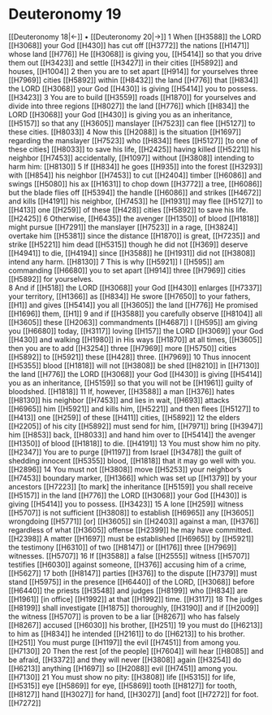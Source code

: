 # Deuteronomy 19
[[Deuteronomy 18|←]] • [[Deuteronomy 20|→]]
1 When [[H3588]] the LORD [[H3068]] your God [[H430]] has cut off [[H3772]] the nations [[H1471]] whose land [[H776]] He [[H3068]] is giving you, [[H5414]] so that you drive them out [[H3423]] and settle [[H3427]] in their cities [[H5892]] and houses, [[H1004]] 
2 then you are to set apart [[H914]] for yourselves  three [[H7969]] cities [[H5892]] within [[H8432]] the land [[H776]] that [[H834]] the LORD [[H3068]] your God [[H430]] is giving [[H5414]] you to possess. [[H3423]] 
3 You are to build [[H3559]] roads [[H1870]] for yourselves  and divide into three regions [[H8027]] the land [[H776]] which [[H834]] the LORD [[H3068]] your God [[H430]] is giving you as an inheritance, [[H5157]] so that any [[H3605]] manslayer [[H7523]] can flee [[H5127]] to these cities. [[H8033]] 
4 Now this [[H2088]] is the situation [[H1697]] regarding the manslayer [[H7523]] who [[H834]] flees [[H5127]] [to one of these cities] [[H8033]] to save his life, [[H2425]] having killed [[H5221]] his neighbor [[H7453]] accidentally, [[H1097]] without [[H3808]] intending to harm him: [[H8130]] 
5 If [[H834]] he goes [[H935]] into the forest [[H3293]] with [[H854]] his neighbor [[H7453]] to cut [[H2404]] timber [[H6086]] and swings [[H5080]] his ax [[H1631]] to chop down [[H3772]] a tree, [[H6086]] but the blade flies off [[H5394]] the handle [[H6086]] and strikes [[H4672]] and kills [[H4191]] his neighbor, [[H7453]] he [[H1931]] may flee [[H5127]] to [[H413]] one [[H259]] of these [[H428]] cities [[H5892]] to save his life. [[H2425]] 
6 Otherwise, [[H6435]] the avenger [[H1350]] of blood [[H1818]] might pursue [[H7291]] the manslayer [[H7523]] in a rage, [[H3824]] overtake him [[H5381]] since the distance [[H1870]] is great, [[H7235]] and strike [[H5221]] him dead [[H5315]] though he did not [[H369]] deserve [[H4941]] to die, [[H4194]] since [[H3588]] he [[H1931]] did not [[H3808]] intend any harm. [[H8130]] 
7 This is why [[H5921]] I [[H595]] am commanding [[H6680]] you to set apart [[H914]] three [[H7969]] cities [[H5892]] for yourselves.  
8 And if [[H518]] the LORD [[H3068]] your God [[H430]] enlarges [[H7337]] your territory, [[H1366]] as [[H834]] He swore [[H7650]] to your fathers, [[H1]] and gives [[H5414]] you  all [[H3605]] the land [[H776]] He promised [[H1696]] them, [[H1]] 
9 and if [[H3588]] you carefully observe [[H8104]] all [[H3605]] these [[H2063]] commandments [[H4687]] I [[H595]] am giving you [[H6680]] today, [[H3117]] loving [[H157]] the LORD [[H3069]] your God [[H430]] and walking [[H1980]] in His ways [[H1870]] at all times, [[H3605]] then you are to add [[H3254]] three [[H7969]] more [[H5750]] cities [[H5892]] to [[H5921]] these [[H428]] three. [[H7969]] 
10 Thus innocent [[H5355]] blood [[H1818]] will not [[H3808]] be shed [[H8210]] in [[H7130]] the land [[H776]] the LORD [[H3068]] your God [[H430]] is giving [[H5414]] you as an inheritance, [[H5159]] so that you will not be [[H1961]] guilty of bloodshed. [[H1818]] 
11 If, however, [[H3588]] a man [[H376]] hates [[H8130]] his neighbor [[H7453]] and lies in wait, [[H693]] attacks [[H6965]] him [[H5921]] and kills him, [[H5221]] and then flees [[H5127]] to [[H413]] one [[H259]] of these [[H411]] cities, [[H5892]] 
12 the elders [[H2205]] of his city [[H5892]] must send for him, [[H7971]] bring [[H3947]] him [[H853]] back, [[H8033]] and hand him over to [[H5414]] the avenger [[H1350]] of blood [[H1818]] to die. [[H4191]] 
13 You must show him no pity. [[H2347]] You are to purge [[H1197]] from Israel [[H3478]] the guilt of shedding innocent [[H5355]] blood, [[H1818]] that it may go well with you. [[H2896]] 
14 You must not [[H3808]] move [[H5253]] your neighbor’s [[H7453]] boundary marker, [[H1366]] which was set up [[H1379]] by your ancestors [[H7223]] [to mark] the inheritance [[H5159]] you shall receive [[H5157]] in the land [[H776]] the LORD [[H3068]] your God [[H430]] is giving [[H5414]] you to possess. [[H3423]] 
15 A lone [[H259]] witness [[H5707]] is not sufficient [[H3808]] to establish [[H6965]] any [[H3605]] wrongdoing [[H5771]] [or] [[H3605]] sin [[H2403]] against a man, [[H376]] regardless of what [[H3605]] offense [[H2399]] he may have committed. [[H2398]] A matter [[H1697]] must be established [[H6965]] by [[H5921]] the testimony [[H6310]] of two [[H8147]] or [[H176]] three [[H7969]] witnesses. [[H5707]] 
16 If [[H3588]] a false [[H2555]] witness [[H5707]] testifies [[H6030]] against someone, [[H376]] accusing him of a crime, [[H5627]] 
17 both [[H8147]] parties [[H376]] to the dispute [[H7379]] must stand [[H5975]] in the presence [[H6440]] of the LORD, [[H3068]] before [[H6440]] the priests [[H3548]] and judges [[H8199]] who [[H834]] are [[H1961]] [in office] [[H1992]] at that [[H1992]] time. [[H3117]] 
18 The judges [[H8199]] shall investigate [[H1875]] thoroughly, [[H3190]] and if [[H2009]] the witness [[H5707]] is proven to be a liar [[H8267]] who has falsely [[H8267]] accused [[H6030]] his brother, [[H251]] 
19 you must do [[H6213]] to him as [[H834]] he intended [[H2161]] to do [[H6213]] to his brother. [[H251]] You must purge [[H1197]] the evil [[H7451]] from among you. [[H7130]] 
20 Then the rest [of the people] [[H7604]] will hear [[H8085]] and be afraid, [[H3372]] and they will never [[H3808]] again [[H3254]] do [[H6213]] anything [[H1697]] so [[H2088]] evil [[H7451]] among you. [[H7130]] 
21 You must show no pity: [[H3808]] life [[H5315]] for life, [[H5315]] eye [[H5869]] for eye, [[H5869]] tooth [[H8127]] for tooth, [[H8127]] hand [[H3027]] for hand, [[H3027]] [and] foot [[H7272]] for foot. [[H7272]] 
